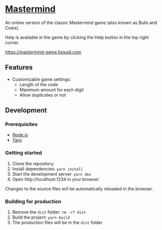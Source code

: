 # [Mastermind](https://mastermind-game.lixquid.com)

An online version of the classic Mastermind game (also known as Bulls and Cows).

Help is available in the game by clicking the Help button in the top right
corner.

https://mastermind-game.lixquid.com

## Features

- Customizable game settings:
    - Length of the code
    - Maximum amount for each digit
    - Allow duplicates or not

## Development

### Prerequisites

- [Node.js](https://nodejs.org/en/)
- [Yarn](https://yarnpkg.com/en/)

### Getting started

1. Clone the repository
2. Install dependencies: `yarn install`
3. Start the development server: `yarn dev`
4. Open http://localhost:1234 in your browser

Changes to the source files will be automatically reloaded in the browser.

### Building for production

1. Remove the `dist` folder: `rm -rf dist`
2. Build the project: `yarn build`
3. The production files will be in the `dist` folder
